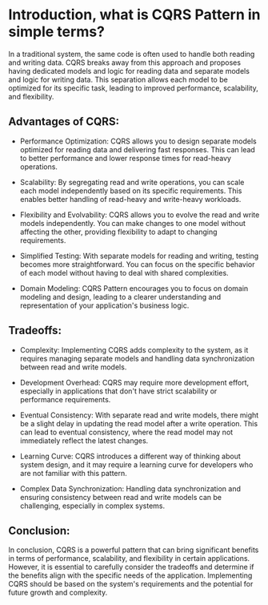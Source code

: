# Introduction, what is CQRS Pattern in simple terms?

In a traditional system, the same code is often used to handle both reading and writing data. CQRS breaks away from this approach and proposes having dedicated models and logic for reading data and separate models and logic for writing data. This separation allows each model to be optimized for its specific task, leading to improved performance, scalability, and flexibility.

## Advantages of CQRS:

- Performance Optimization: CQRS allows you to design separate models optimized for reading data and delivering fast responses. This can lead to better performance and lower response times for read-heavy operations.

- Scalability: By segregating read and write operations, you can scale each model independently based on its specific requirements. This enables better handling of read-heavy and write-heavy workloads.

- Flexibility and Evolvability: CQRS allows you to evolve the read and write models independently. You can make changes to one model without affecting the other, providing flexibility to adapt to changing requirements.

- Simplified Testing: With separate models for reading and writing, testing becomes more straightforward. You can focus on the specific behavior of each model without having to deal with shared complexities.

- Domain Modeling: CQRS Pattern encourages you to focus on domain modeling and design, leading to a clearer understanding and representation of your application's business logic.

## Tradeoffs:

- Complexity: Implementing CQRS adds complexity to the system, as it requires managing separate models and handling data synchronization between read and write models.

- Development Overhead: CQRS may require more development effort, especially in applications that don't have strict scalability or performance requirements.

- Eventual Consistency: With separate read and write models, there might be a slight delay in updating the read model after a write operation. This can lead to eventual consistency, where the read model may not immediately reflect the latest changes.

- Learning Curve: CQRS introduces a different way of thinking about system design, and it may require a learning curve for developers who are not familiar with this pattern.

- Complex Data Synchronization: Handling data synchronization and ensuring consistency between read and write models can be challenging, especially in complex systems.

## Conclusion:

In conclusion, CQRS is a powerful pattern that can bring significant benefits in terms of performance, scalability, and flexibility in certain applications. However, it is essential to carefully consider the tradeoffs and determine if the benefits align with the specific needs of the application. Implementing CQRS should be based on the system's requirements and the potential for future growth and complexity.